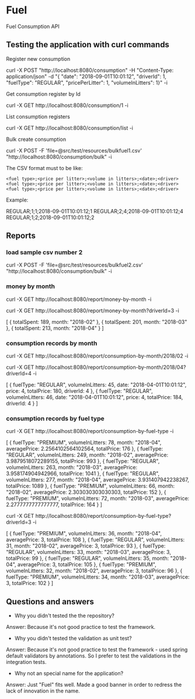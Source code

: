 # Fuel
Fuel Consumption API

## Testing the application with curl commands

Register new consumption

curl -X POST "http://localhost:8080/consumption" -H "Content-Type: application/json" -d "{ \"date\": \"2018-09-01T10:01:12\", \"driverId\": 1, \"fuelType\": \"REGULAR\", \"pricePerLitter\": 1, \"volumeInLitters\": 1}" -i

Get consumption register by Id

curl -X GET http://localhost:8080/consumption/1 -i

List consumption registers

curl -X GET http://localhost:8080/consumption/list -i

Bulk create consumption

curl -X POST -F 'file=@src/test/resources/bulkfuel1.csv' "http://localhost:8080/consumption/bulk" -i

The CSV format must to be like:

```text
<fuel type>;<price per litter>;<volume in litters>;<date>;<driver>
<fuel type>;<price per litter>;<volume in litters>;<date>;<driver>
<fuel type>;<price per litter>;<volume in litters>;<date>;<driver>
```

Example:

REGULAR;1;1;2018-09-01T10:01:12;1
REGULAR;2;4;2018-09-01T10:01:12;4
REGULAR;1;2;2018-09-01T10:01:12;2

## Reports

### load sample csv number 2

curl -X POST -F 'file=@src/test/resources/bulkfuel2.csv' "http://localhost:8080/consumption/bulk" -i

### money by month

curl -X GET http://localhost:8080/report/money-by-month -i

curl -X GET http://localhost:8080/report/money-by-month?driverId=3 -i

[
	{
		totalSpent: 189,
		month: "2018-02"
	},
	{
		totalSpent: 201,
		month: "2018-03"
	},
	{
		totalSpent: 213,
		month: "2018-04"
	}
]

### consumption records by month

curl -X GET http://localhost:8080/report/consumption-by-month/2018/02 -i

curl -X GET http://localhost:8080/report/consumption-by-month/2018/04?driverId=4 -i

[
	{
		fuelType: "REGULAR",
		volumeInLitters: 45,
		date: "2018-04-01T10:01:12",
		price: 4,
		totalPrice: 180,
		driverId: 4
	},
	{
		fuelType: "REGULAR",
		volumeInLitters: 46,
		date: "2018-04-01T10:01:12",
		price: 4,
		totalPrice: 184,
		driverId: 4
	}
]

### consumption records by fuel type

curl -X GET http://localhost:8080/report/consumption-by-fuel-type -i

[
	{
		fuelType: "PREMIUM",
		volumeInLitters: 78,
		month: "2018-04",
		averagePrice: 2.2564102564102564,
		totalPrice: 176
	},
	{
		fuelType: "REGULAR",
		volumeInLitters: 249,
		month: "2018-02",
		averagePrice: 3.9879518072289155,
		totalPrice: 993
	},
	{
		fuelType: "REGULAR",
		volumeInLitters: 263,
		month: "2018-03",
		averagePrice: 3.958174904942966,
		totalPrice: 1041
	},
	{
		fuelType: "REGULAR",
		volumeInLitters: 277,
		month: "2018-04",
		averagePrice: 3.931407942238267,
		totalPrice: 1089
	},
	{
		fuelType: "PREMIUM",
		volumeInLitters: 66,
		month: "2018-02",
		averagePrice: 2.303030303030303,
		totalPrice: 152
	},
	{
		fuelType: "PREMIUM",
		volumeInLitters: 72,
		month: "2018-03",
		averagePrice: 2.2777777777777777,
		totalPrice: 164
	}
]

curl -X GET http://localhost:8080/report/consumption-by-fuel-type?driverId=3 -i

[
	{
		fuelType: "PREMIUM",
		volumeInLitters: 36,
		month: "2018-04",
		averagePrice: 3,
		totalPrice: 108
	},
	{
		fuelType: "REGULAR",
		volumeInLitters: 31,
		month: "2018-02",
		averagePrice: 3,
		totalPrice: 93
	},
	{
		fuelType: "REGULAR",
		volumeInLitters: 33,
		month: "2018-03",
		averagePrice: 3,
		totalPrice: 99
	},
	{
		fuelType: "REGULAR",
		volumeInLitters: 35,
		month: "2018-04",
		averagePrice: 3,
		totalPrice: 105
	},
	{
		fuelType: "PREMIUM",
		volumeInLitters: 32,
		month: "2018-02",
		averagePrice: 3,
		totalPrice: 96
	},
	{
		fuelType: "PREMIUM",
		volumeInLitters: 34,
		month: "2018-03",
		averagePrice: 3,
		totalPrice: 102
	}
]

## Questions and answers

* Why you didn't tested the the repository?

Answer: Because it's not good practice to test the framework.

* Why you didn't tested the validation as unit test?

Answer: Because it's not good practice to test the framework - used spring default validators by annotations. So I prefer to test the validations in the integration tests.

* Why not an special name for the application?

Answer: Just "Fuel" fits well. Made a good banner in order to redress the lack of innovation in the name.
